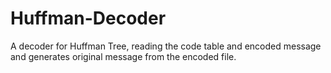 # Huffman-Decoder
A decoder for Huffman Tree, reading the code table and encoded message and generates original message from the encoded file. 
